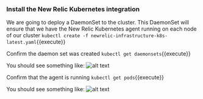 ### Install the New Relic Kubernetes integration
We are going to deploy a DaemonSet to the cluster.
This DaemonSet will ensure that we have the New Relic Kubernetes agent running on each node of our cluster
`kubectl create -f newrelic-infrastructure-k8s-latest.yaml`{{execute}}

Confirm the daemon set was created
`kubectl get daemonsets`{{execute}}

You should see something like:
![alt text](https://github.com/polfliet/katacoda-scenarios/blob/master/kubernetes/screenshots/daemonset.png?raw=true "Daemon set")

Confirm that the agent is running
`kubectl get pods`{{execute}}

You should see something like:
![alt text](https://github.com/polfliet/katacoda-scenarios/blob/master/kubernetes/screenshots/infrapod.png?raw=true "Agent")